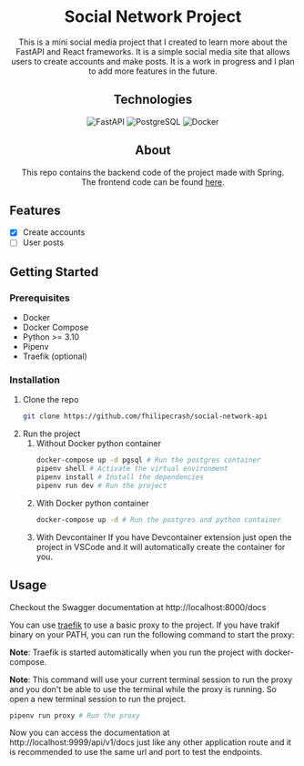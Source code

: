 <h1 align="center"> Social Network Project </h1>

<p align="center">
This is a mini social media project that I created to learn more about the FastAPI and React frameworks. It is a simple social media site that allows users to create accounts and make posts. It is a work in progress and I plan to add more features in the future.
</p>

<h2 align="center"> Technologies </h2>
<p align="center">
<img src="https://img.shields.io/badge/fastapi-109989?style=for-the-badge&logo=FASTAPI&logoColor=white" alt="FastAPI">
<img src="https://img.shields.io/badge/PostgreSQL-316192?style=for-the-badge&logo=postgresql&logoColor=white" alt="PostgreSQL">
<img src="https://img.shields.io/badge/Docker-2CA5E0?style=for-the-badge&logo=docker&logoColor=white" alt="Docker">
</p>

<h2 align="center"> About </h2>

<p align="center">
This repo contains the backend code of the project made with Spring. <br>
The frontend code can be found <a href="https://github.com/fhilipecrash/social-network-frontend">here</a>.
</p>

## Features

- [x] Create accounts
- [ ] User posts

## Getting Started

### Prerequisites

- Docker
- Docker Compose
- Python >= 3.10
- Pipenv
- Traefik (optional)

### Installation

1. Clone the repo
   ```sh
   git clone https://github.com/fhilipecrash/social-network-api
   ```
2. Run the project
   1. Without Docker python container
      ```sh
      docker-compose up -d pgsql # Run the postgres container
      pipenv shell # Activate the virtual environment
      pipenv install # Install the dependencies
      pipenv run dev # Run the project
      ```
   2. With Docker python container
      ```sh
      docker-compose up -d # Run the postgres and python container
      ```
   3. With Devcontainer
      If you have Devcontainer extension just open the project in VSCode and it will automatically create the container for you.

## Usage

Checkout the Swagger documentation at http://localhost:8000/docs

You can use [traefik](https://github.com/traefik/traefik) to use a basic proxy to the project. If you have trakif binary on your PATH, you can run the following command to start the proxy:

**Note**: Traefik is started automatically when you run the project with docker-compose.

**Note**: This command will use your current terminal session to run the proxy and you don't be able to use the terminal while the proxy is running. So open a new terminal session to run the project.

```sh
pipenv run proxy # Run the proxy
```

Now you can access the documentation at http://localhost:9999/api/v1/docs just like any other application route and it is recommended to use the same url and port to test the endpoints.
